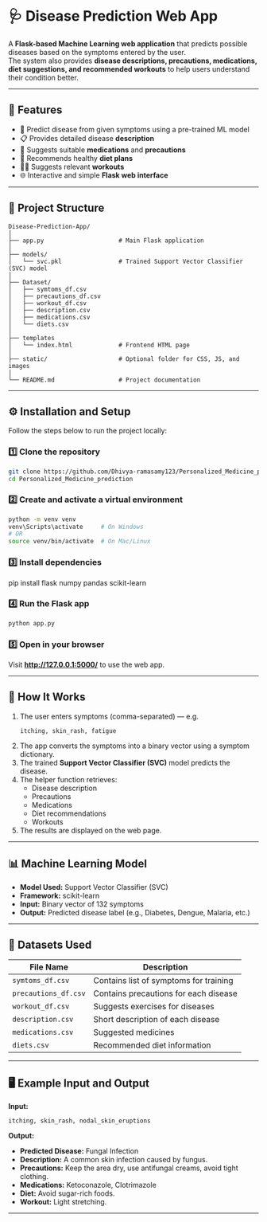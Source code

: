 
# 🩺 Disease Prediction Web App

A **Flask-based Machine Learning web application** that predicts possible diseases based on the symptoms entered by the user.  
The system also provides **disease descriptions, precautions, medications, diet suggestions, and recommended workouts** to help users understand their condition better.

---

## 🚀 Features

- 🧠 Predict disease from given symptoms using a pre-trained ML model  
- 📋 Provides detailed disease **description**  
- 💊 Suggests suitable **medications** and **precautions**  
- 🥗 Recommends healthy **diet plans**  
- 🏋️‍♂️ Suggests relevant **workouts**  
- 🌐 Interactive and simple **Flask web interface**

---

## 🧩 Project Structure

```
Disease-Prediction-App/
│
├── app.py                     # Main Flask application
│
├── models/
│   └── svc.pkl                # Trained Support Vector Classifier (SVC) model
│
├── Dataset/
│   ├── symtoms_df.csv
│   ├── precautions_df.csv
│   ├── workout_df.csv
│   ├── description.csv
│   ├── medications.csv
│   └── diets.csv
│
├── templates
│   └── index.html             # Frontend HTML page
│
├── static/                    # Optional folder for CSS, JS, and images
│
└── README.md                  # Project documentation

```

---

## ⚙️ Installation and Setup

Follow the steps below to run the project locally:

### 1️⃣ Clone the repository
```bash
git clone https://github.com/Dhivya-ramasamy123/Personalized_Medicine_prediction.git
cd Personalized_Medicine_prediction
```

### 2️⃣ Create and activate a virtual environment
```bash
python -m venv venv
venv\Scripts\activate     # On Windows
# OR
source venv/bin/activate  # On Mac/Linux
```

### 3️⃣ Install dependencies
pip install flask numpy pandas scikit-learn

### 4️⃣ Run the Flask app
```bash
python app.py
```

### 5️⃣ Open in your browser  
Visit **http://127.0.0.1:5000/** to use the web app.

---

## 🧠 How It Works

1. The user enters symptoms (comma-separated) — e.g.  
   ```
   itching, skin_rash, fatigue
   ```
2. The app converts the symptoms into a binary vector using a symptom dictionary.
3. The trained **Support Vector Classifier (SVC)** model predicts the disease.
4. The helper function retrieves:
   - Disease description  
   - Precautions  
   - Medications  
   - Diet recommendations  
   - Workouts
5. The results are displayed on the web page.

---

## 📊 Machine Learning Model

- **Model Used:** Support Vector Classifier (SVC)  
- **Framework:** scikit-learn  
- **Input:** Binary vector of 132 symptoms  
- **Output:** Predicted disease label (e.g., Diabetes, Dengue, Malaria, etc.)

---

## 📁 Datasets Used

| File Name | Description |
|------------|--------------|
| `symtoms_df.csv` | Contains list of symptoms for training |
| `precautions_df.csv` | Contains precautions for each disease |
| `workout_df.csv` | Suggests exercises for diseases |
| `description.csv` | Short description of each disease |
| `medications.csv` | Suggested medicines |
| `diets.csv` | Recommended diet information |

---

## 🖥️ Example Input and Output

**Input:**  
```
itching, skin_rash, nodal_skin_eruptions
```

**Output:**  
- **Predicted Disease:** Fungal Infection  
- **Description:** A common skin infection caused by fungus.  
- **Precautions:** Keep the area dry, use antifungal creams, avoid tight clothing.  
- **Medications:** Ketoconazole, Clotrimazole  
- **Diet:** Avoid sugar-rich foods.  
- **Workout:** Light stretching.

---


